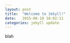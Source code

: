 ```yaml
---
layout: post
title:  "Welcome to Jekyll!"
date:   2015-06-10 18:02:11
categories: jekyll update
---
```


blah